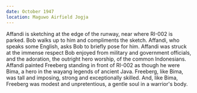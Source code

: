 ```yaml
---
date: October 1947
location: Maguwo Airfield Jogja
---
```


Affandi is sketching at the edge of the runway, near where RI-002 is
parked. Bob walks up to him and compliments the sketch. Affandi, who
speaks some English, asks Bob to briefly pose for him. Affandi was
struck at the immense respect Bob enjoyed from military and government
officials, and the adoration, the outright hero worship, of the common
Indonesians. Affandi painted Freeberg standing in front of RI-002 as
though he were Bima, a hero in the wayang legends of ancient Java.
Freeberg, like Bima, was tall and imposing, strong and exceptionally
skilled. And, like Bima, Freeberg was modest and unpretentious, a gentle
soul in a warrior's body.
